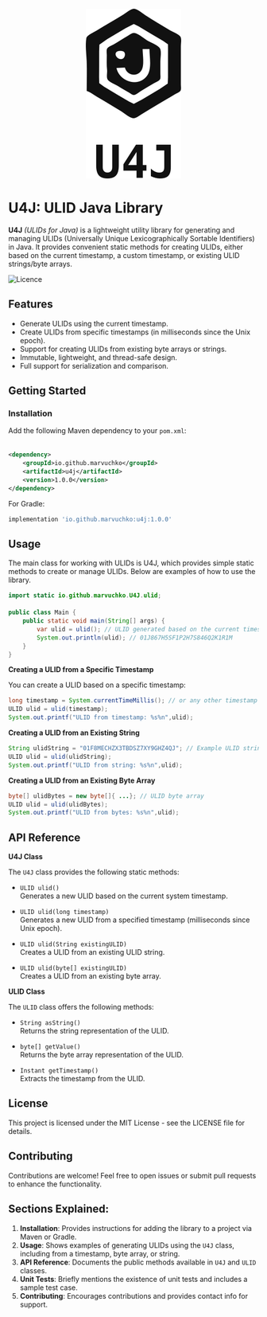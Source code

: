 <p align="center">
    <img alt="Logo" src=".github/images/logo.png" />
</p>

# U4J: ULID Java Library

**U4J** _(ULIDs for Java)_ is a lightweight utility library for generating and managing ULIDs (Universally Unique
Lexicographically Sortable Identifiers) in Java. It provides convenient static methods for creating ULIDs, either based
on the current timestamp, a custom timestamp, or existing ULID strings/byte arrays.

![Licence](https://camo.githubusercontent.com/074d841936b392ebeca682f2069fd1ec1eca8a6a375cf541c6549ee11688cb51/68747470733a2f2f696d672e736869656c64732e696f2f62616467652f6c6963656e73652d6d69742d626c75652e737667)

## Features

- Generate ULIDs using the current timestamp.
- Create ULIDs from specific timestamps (in milliseconds since the Unix epoch).
- Support for creating ULIDs from existing byte arrays or strings.
- Immutable, lightweight, and thread-safe design.
- Full support for serialization and comparison.

## Getting Started

### Installation

Add the following Maven dependency to your `pom.xml`:

```xml

<dependency>
    <groupId>io.github.marvuchko</groupId>
    <artifactId>u4j</artifactId>
    <version>1.0.0</version>
</dependency>
```

For Gradle:

```Groovy
implementation 'io.github.marvuchko:u4j:1.0.0'
```

## Usage

The main class for working with ULIDs is U4J, which provides simple static methods to create or manage ULIDs. Below are
examples of how to use the library.

```Java
import static io.github.marvuchko.U4J.ulid;

public class Main {
    public static void main(String[] args) {
        var ulid = ulid(); // ULID generated based on the current timestamp.
        System.out.println(ulid); // 01J867H5SF1P2H7S846Q2K1R1M
    }
}

```

**Creating a ULID from a Specific Timestamp**

You can create a ULID based on a specific timestamp:

```Java
long timestamp = System.currentTimeMillis(); // or any other timestamp in milliseconds
ULID ulid = ulid(timestamp);
System.out.printf("ULID from timestamp: %s%n",ulid);
```

**Creating a ULID from an Existing String**

```Java
String ulidString = "01F8MECHZX3TBDSZ7XY9GHZ4QJ"; // Example ULID string
ULID ulid = ulid(ulidString);
System.out.printf("ULID from string: %s%n",ulid);
```

**Creating a ULID from an Existing Byte Array**

```Java
byte[] ulidBytes = new byte[]{ ...}; // ULID byte array
ULID ulid = ulid(ulidBytes);
System.out.printf("ULID from bytes: %s%n",ulid);
```

## API Reference

**U4J Class**

The `U4J` class provides the following static methods:

* `ULID ulid()` <br>
  Generates a new ULID based on the current system timestamp.

* `ULID ulid(long timestamp)` <br>
  Generates a new ULID from a specified timestamp (milliseconds since Unix epoch).

* `ULID ulid(String existingULID)` <br>
  Creates a ULID from an existing ULID string.

* `ULID ulid(byte[] existingULID)` <br>
  Creates a ULID from an existing byte array.

**ULID Class**

The `ULID` class offers the following methods:

* `String asString()` <br>
  Returns the string representation of the ULID.

* `byte[] getValue()` <br>
  Returns the byte array representation of the ULID.

* `Instant getTimestamp()` <br>
  Extracts the timestamp from the ULID.

## License

This project is licensed under the MIT License - see the LICENSE file for details.

## Contributing

Contributions are welcome! Feel free to open issues or submit pull requests to enhance the functionality.

## Sections Explained:

1. **Installation**: Provides instructions for adding the library to a project via Maven or Gradle.
2. **Usage**: Shows examples of generating ULIDs using the `U4J` class, including from a timestamp, byte array, or
   string.
3. **API Reference**: Documents the public methods available in `U4J` and `ULID` classes.
4. **Unit Tests**: Briefly mentions the existence of unit tests and includes a sample test case.
5. **Contributing**: Encourages contributions and provides contact info for support.